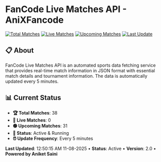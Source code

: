 # FanCode Live Matches API - AniXFancode

[![Total Matches](https://img.shields.io/badge/Total%20Matches-38-blue)](https://github.com/AniketSainiOp/AniXFancode)
[![Live Matches](https://img.shields.io/badge/Live%20Matches-0-red)](https://github.com/AniketSainiOp/AniXFancode)
[![Upcoming Matches](https://img.shields.io/badge/Upcoming%20Matches-31-green)](https://github.com/AniketSainiOp/AniXFancode)
[![Last Update](https://img.shields.io/badge/Last%20Update-12%3A50%3A15%20AM%2011-08-2025-orange)](https://github.com/AniketSainiOp/AniXFancode)

## 📋 About

FanCode Live Matches API is an automated sports data fetching service that provides real-time match information in JSON format with essential match details and tournament information. The data is automatically updated every 5 minutes.

## 📊 Current Status

- **🏆 Total Matches**: 38
- **🔴 Live Matches**: 0
- **🟢 Upcoming Matches**: 31
- **📡 Status**: Active & Running
- **⏰ Update Frequency**: Every 5 minutes

**Last Updated**: 12:50:15 AM 11-08-2025 • **Status**: Active • **Version**: 2.0 • **Powered by Aniket Saini**
